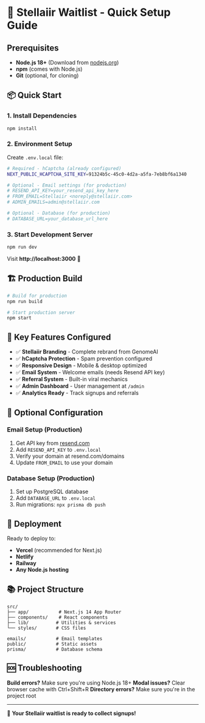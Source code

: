 # 🚀 Stellaiir Waitlist - Quick Setup Guide

## Prerequisites

- **Node.js 18+** (Download from [nodejs.org](https://nodejs.org))
- **npm** (comes with Node.js)
- **Git** (optional, for cloning)

## 📦 Quick Start

### 1. Install Dependencies
```bash
npm install
```

### 2. Environment Setup
Create `.env.local` file:
```bash
# Required - hCaptcha (already configured)
NEXT_PUBLIC_HCAPTCHA_SITE_KEY=91324b5c-45c0-4d2a-a5fa-7eb8bf6a1340

# Optional - Email settings (for production)
# RESEND_API_KEY=your_resend_api_key_here
# FROM_EMAIL=Stellaiir <noreply@stellaiir.com>
# ADMIN_EMAILS=admin@stellaiir.com

# Optional - Database (for production)
# DATABASE_URL=your_database_url_here
```

### 3. Start Development Server
```bash
npm run dev
```

Visit **http://localhost:3000** 🎉

## 🏗️ Production Build

```bash
# Build for production
npm run build

# Start production server
npm start
```

## 📝 Key Features Configured

- ✅ **Stellaiir Branding** - Complete rebrand from GenomeAI
- ✅ **hCaptcha Protection** - Spam prevention configured
- ✅ **Responsive Design** - Mobile & desktop optimized
- ✅ **Email System** - Welcome emails (needs Resend API key)
- ✅ **Referral System** - Built-in viral mechanics
- ✅ **Admin Dashboard** - User management at `/admin`
- ✅ **Analytics Ready** - Track signups and referrals

## 🔧 Optional Configuration

### Email Setup (Production)
1. Get API key from [resend.com](https://resend.com)
2. Add `RESEND_API_KEY` to `.env.local`
3. Verify your domain at resend.com/domains
4. Update `FROM_EMAIL` to use your domain

### Database Setup (Production)
1. Set up PostgreSQL database
2. Add `DATABASE_URL` to `.env.local`
3. Run migrations: `npx prisma db push`

## 🚀 Deployment

Ready to deploy to:
- **Vercel** (recommended for Next.js)
- **Netlify**
- **Railway**
- **Any Node.js hosting**

## 📚 Project Structure

```
src/
├── app/           # Next.js 14 App Router
├── components/    # React components
├── lib/          # Utilities & services
└── styles/       # CSS files

emails/           # Email templates
public/           # Static assets
prisma/           # Database schema
```

## 🆘 Troubleshooting

**Build errors?** Make sure you're using Node.js 18+
**Modal issues?** Clear browser cache with Ctrl+Shift+R
**Directory errors?** Make sure you're in the project root

---

🌟 **Your Stellaiir waitlist is ready to collect signups!**